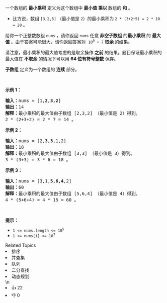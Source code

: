 <p>一个数组的 <strong>最小乘积</strong> 定义为这个数组中 <strong>最小值</strong> <strong>乘以 </strong>数组的 <strong>和</strong> 。</p>

<ul>
	<li>比方说，数组 <code>[3,2,5]</code> （最小值是 <code>2</code>）的最小乘积为 <code>2 * (3+2+5) = 2 * 10 = 20</code> 。</li>
</ul>

<p>给你一个正整数数组 <code>nums</code> ，请你返回 <code>nums</code> 任意 <strong>非空子数组</strong> 的<strong>最小乘积</strong> 的 <strong>最大值</strong> 。由于答案可能很大，请你返回答案对  <code>10<sup>9</sup> + 7</code> <strong>取余 </strong>的结果。</p>

<p>请注意，最小乘积的最大值考虑的是取余操作 <strong>之前</strong> 的结果。题目保证最小乘积的最大值在 <strong>不取余</strong> 的情况下可以用 <strong>64 位有符号整数</strong> 保存。</p>

<p><strong>子数组</strong> 定义为一个数组的 <strong>连续</strong> 部分。</p>

<p> </p>

<p><strong>示例 1：</strong></p>

<pre>
<b>输入：</b>nums = [1,<strong>2,3,2</strong>]
<b>输出：</b>14
<b>解释：</b>最小乘积的最大值由子数组 [2,3,2] （最小值是 2）得到。
2 * (2+3+2) = 2 * 7 = 14 。
</pre>

<p><strong>示例 2：</strong></p>

<pre>
<b>输入：</b>nums = [2,<strong>3,3</strong>,1,2]
<b>输出：</b>18
<b>解释：</b>最小乘积的最大值由子数组 [3,3] （最小值是 3）得到。
3 * (3+3) = 3 * 6 = 18 。
</pre>

<p><strong>示例 3：</strong></p>

<pre>
<b>输入：</b>nums = [3,1,<strong>5,6,4</strong>,2]
<b>输出：</b>60
<b>解释：</b>最小乘积的最大值由子数组 [5,6,4] （最小值是 4）得到。
4 * (5+6+4) = 4 * 15 = 60 。
</pre>

<p> </p>

<p><strong>提示：</strong></p>

<ul>
	<li><code>1 <= nums.length <= 10<sup>5</sup></code></li>
	<li><code>1 <= nums[i] <= 10<sup>7</sup></code></li>
</ul>
<div><div>Related Topics</div><div><li>排序</li><li>并查集</li><li>队列</li><li>二分查找</li><li>动态规划</li></div></div>\n<div><li>👍 22</li><li>👎 0</li></div>